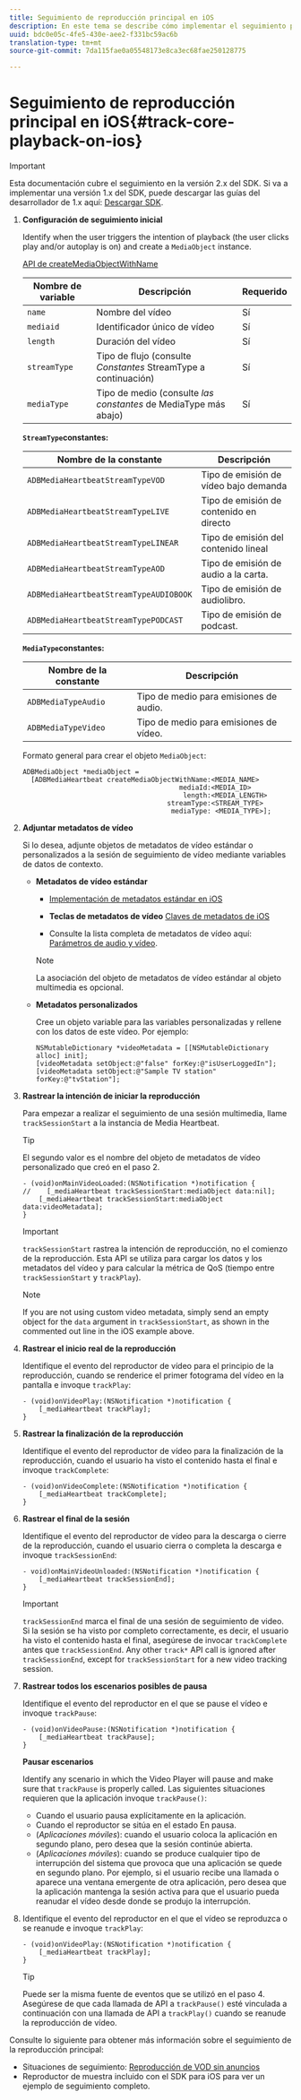 ```yaml
---
title: Seguimiento de reproducción principal en iOS
description: En este tema se describe cómo implementar el seguimiento principal mediante el SDK de medios en iOS.
uuid: bdc0e05c-4fe5-430e-aee2-f331bc59ac6b
translation-type: tm+mt
source-git-commit: 7da115fae0a05548173e8ca3ec68fae250128775

---
```



# Seguimiento de reproducción principal en iOS{#track-core-playback-on-ios}

>[!IMPORTANT]
>Esta documentación cubre el seguimiento en la versión 2.x del SDK. Si va a implementar una versión 1.x del SDK, puede descargar las guías del desarrollador de 1.x aquí: [Descargar SDK](/help/sdk-implement/download-sdks.md).

1. **Configuración de seguimiento inicial**

   Identify when the user triggers the intention of playback (the user clicks play and/or autoplay is on) and create a `MediaObject` instance.

   [API de createMediaObjectWithName](https://adobe-marketing-cloud.github.io/media-sdks/reference/ios/Classes/ADBMediaHeartbeat.html#//api/name/createMediaObjectWithName:mediaId:length:streamType:mediaType:)

   | Nombre de variable | Descripción | Requerido |
   |---|---|---|
   | `name` | Nombre del vídeo | Sí |
   | `mediaid` | Identificador único de vídeo | Sí |
   | `length` | Duración del vídeo | Sí |
   | `streamType` | Tipo de flujo (consulte _Constantes_ StreamType a continuación) | Sí |
   | `mediaType` | Tipo de medio (consulte _las constantes_ de MediaType más abajo) | Sí |

   **`StreamType`constantes:**

   | Nombre de la constante | Descripción |
   |---|---|
   | `ADBMediaHeartbeatStreamTypeVOD` | Tipo de emisión de vídeo bajo demanda |
   | `ADBMediaHeartbeatStreamTypeLIVE` | Tipo de emisión de contenido en directo |
   | `ADBMediaHeartbeatStreamTypeLINEAR` | Tipo de emisión del contenido lineal |
   | `ADBMediaHeartbeatStreamTypeAOD` | Tipo de emisión de audio a la carta. |
   | `ADBMediaHeartbeatStreamTypeAUDIOBOOK` | Tipo de emisión de audiolibro. |
   | `ADBMediaHeartbeatStreamTypePODCAST` | Tipo de emisión de podcast. |

   **`MediaType`constantes:**

   | Nombre de la constante | Descripción |
   |---|---|
   | `ADBMediaTypeAudio` | Tipo de medio para emisiones de audio. |
   | `ADBMediaTypeVideo` | Tipo de medio para emisiones de vídeo. |

   Formato general para crear el objeto `MediaObject`:

   ```
   ADBMediaObject *mediaObject =  
     [ADBMediaHeartbeat createMediaObjectWithName:<MEDIA_NAME> 
                                          mediaId:<MEDIA_ID> 
                                           length:<MEDIA_LENGTH>                       
                                       streamType:<STREAM_TYPE> 
                                        mediaType: <MEDIA_TYPE>];
   ```

1. **Adjuntar metadatos de vídeo**

   Si lo desea, adjunte objetos de metadatos de vídeo estándar o personalizados a la sesión de seguimiento de vídeo mediante variables de datos de contexto.

   * **Metadatos de vídeo estándar**

      * [Implementación de metadatos estándar en iOS](/help/sdk-implement/track-av-playback/impl-std-metadata/impl-std-metadata-ios.md)
      * **Teclas de metadatos de vídeo**
         [Claves de metadatos de iOS](/help/sdk-implement/track-av-playback/impl-std-metadata/ios-metadata-keys.md)

      * Consulte la lista completa de metadatos de vídeo aquí: [Parámetros de audio y vídeo](/help/metrics-and-metadata/audio-video-parameters.md).
      >[!NOTE]
      >
      >La asociación del objeto de metadatos de vídeo estándar al objeto multimedia es opcional.

   * **Metadatos personalizados**

      Cree un objeto variable para las variables personalizadas y rellene con los datos de este vídeo. Por ejemplo:

      ```
      NSMutableDictionary *videoMetadata = [[NSMutableDictionary alloc] init]; 
      [videoMetadata setObject:@"false" forKey:@"isUserLoggedIn"]; 
      [videoMetadata setObject:@"Sample TV station" forKey:@"tvStation"];
      ```


1. **Rastrear la intención de iniciar la reproducción**

   Para empezar a realizar el seguimiento de una sesión multimedia, llame `trackSessionStart` a la instancia de Media Heartbeat.

   >[!TIP]
   >
   >El segundo valor es el nombre del objeto de metadatos de vídeo personalizado que creó en el paso 2.

   ```
   - (void)onMainVideoLoaded:(NSNotification *)notification { 
   //    [_mediaHeartbeat trackSessionStart:mediaObject data:nil]; 
       [_mediaHeartbeat trackSessionStart:mediaObject data:videoMetadata]; 
   }
   ```

   >[!IMPORTANT]
   >
   >`trackSessionStart` rastrea la intención de reproducción, no el comienzo de la reproducción. Esta API se utiliza para cargar los datos y los metadatos del vídeo y para calcular la métrica de QoS (tiempo entre `trackSessionStart` y `trackPlay`).

   >[!NOTE]
   >
   >If you are not using custom video metadata, simply send an empty object for the `data` argument in `trackSessionStart`, as shown in the commented out line in the iOS example above.

1. **Rastrear el inicio real de la reproducción**

   Identifique el evento del reproductor de vídeo para el principio de la reproducción, cuando se renderice el primer fotograma del vídeo en la pantalla e invoque `trackPlay`:

   ```
   - (void)onVideoPlay:(NSNotification *)notification { 
       [_mediaHeartbeat trackPlay]; 
   }
   ```

1. **Rastrear la finalización de la reproducción**

   Identifique el evento del reproductor de vídeo para la finalización de la reproducción, cuando el usuario ha visto el contenido hasta el final e invoque `trackComplete`:

   ```
   - (void)onVideoComplete:(NSNotification *)notification { 
       [_mediaHeartbeat trackComplete]; 
   }
   ```

1. **Rastrear el final de la sesión**

   Identifique el evento del reproductor de vídeo para la descarga o cierre de la reproducción, cuando el usuario cierra o completa la descarga e invoque `trackSessionEnd`:

   ```
   - void)onMainVideoUnloaded:(NSNotification *)notification { 
       [_mediaHeartbeat trackSessionEnd]; 
   }
   ```

   >[!IMPORTANT]
   >
   >`trackSessionEnd` marca el final de una sesión de seguimiento de video. Si la sesión se ha visto por completo correctamente, es decir, el usuario ha visto el contenido hasta el final, asegúrese de invocar `trackComplete` antes que `trackSessionEnd`. Any other `track*` API call is ignored after `trackSessionEnd`, except for `trackSessionStart` for a new video tracking session.

1. **Rastrear todos los escenarios posibles de pausa**

   Identifique el evento del reproductor en el que se pause el vídeo e invoque `trackPause`:

   ```
   - (void)onVideoPause:(NSNotification *)notification { 
       [_mediaHeartbeat trackPause]; 
   }
   ```

   **Pausar escenarios**

   Identify any scenario in which the Video Player will pause and make sure that `trackPause` is properly called. Las siguientes situaciones requieren que la aplicación invoque `trackPause()`:

   * Cuando el usuario pausa explícitamente en la aplicación.
   * Cuando el reproductor se sitúa en el estado En pausa.
   * (*Aplicaciones móviles*): cuando el usuario coloca la aplicación en segundo plano, pero desea que la sesión continúe abierta.
   * (*Aplicaciones móviles*): cuando se produce cualquier tipo de interrupción del sistema que provoca que una aplicación se quede en segundo plano. Por ejemplo, si el usuario recibe una llamada o aparece una ventana emergente de otra aplicación, pero desea que la aplicación mantenga la sesión activa para que el usuario pueda reanudar el vídeo desde donde se produjo la interrupción.

1. Identifique el evento del reproductor en el que el vídeo se reproduzca o se reanude e invoque `trackPlay`:

   ```
   - (void)onVideoPlay:(NSNotification *)notification { 
       [_mediaHeartbeat trackPlay]; 
   }
   ```

   >[!TIP]
   >
   >Puede ser la misma fuente de eventos que se utilizó en el paso 4. Asegúrese de que cada llamada de API a `trackPause()` esté vinculada a continuación con una llamada de API a `trackPlay()` cuando se reanude la reproducción de vídeo.

Consulte lo siguiente para obtener más información sobre el seguimiento de la reproducción principal:

* Situaciones de seguimiento: [Reproducción de VOD sin anuncios](/help/sdk-implement/tracking-scenarios/vod-no-intrs-details.md)
* Reproductor de muestra incluido con el SDK para iOS para ver un ejemplo de seguimiento completo.

